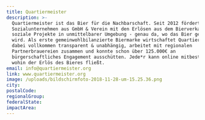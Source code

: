 ```yaml
---
title: Quartiermeister
description: >-
  Quartiermeister ist das Bier für die Nachbarschaft. Seit 2012 fördert das
  Sozialunternehmen aus GmbH & Verein mit den Erlösen aus dem Bierverkauf
  soziale Projekte in unmittelbarer Umgebung - genau da, wo das Bier getrunken
  wird. Als erste gemeinwohlbilanzierte Biermarke wirtschaftet Quartiermeister
  dabei vollkommen transparent & unabhängig, arbeitet mit regionalen
  Partnerbrauereien zusammen und konnte schon über 125.000€ an
  bürgerschaftliches Engagement ausschütten. Jede*r kann online mitbestimmen,
  wohin der Erlös des Bieres fließt.
email: info@quartiermeister.org
link: www.quartiermeister.org
image: /uploads/bildschirmfoto-2018-11-28-um-15.25.36.png
city:
postalCode:
regionalGroup:
federalState:
impactArea:
---
```


